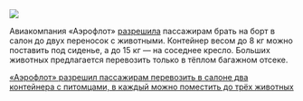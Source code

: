 <!--2025-07-14 14:45:05-->
<div class="yb">
  <div class="rss habr"><img src="https://habrastorage.org/getpro/habr/upload_files/d33/8c1/222/d338c12224497b60d1e1f6a848ed1742.jpg" /><p>Авиакомпания «Аэрофлот» <a href="https://tass.ru/ekonomika/24510993" rel="noopener noreferrer nofollow">разрешила</a> пассажирам брать на борт в салон до двух переносок с животными. Контейнер весом до 8 кг можно поставить под сиденье, а до 15 кг — на соседнее кресло. Больших животных предлагается перевозить только в тёплом багажном отсеке. </p> <a... <p class="titl"><a href="https://habr.com/ru/news/927642/?utm_source=habrahabr&utm_medium=rss&utm_campaign=927642">«Аэрофлот» разрешил пассажирам перевозить в салоне два контейнера с питомцами, в каждый можно поместить до трёх животных</a></p></div>
</div>
